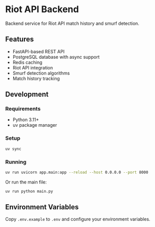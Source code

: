 # Riot API Backend

Backend service for Riot API match history and smurf detection.

## Features

- FastAPI-based REST API
- PostgreSQL database with async support
- Redis caching
- Riot API integration
- Smurf detection algorithms
- Match history tracking

## Development

### Requirements

- Python 3.11+
- uv package manager

### Setup

```bash
uv sync
```

### Running

```bash
uv run uvicorn app.main:app --reload --host 0.0.0.0 --port 8000
```

Or run the main file:

```bash
uv run python main.py
```

## Environment Variables

Copy `.env.example` to `.env` and configure your environment variables.